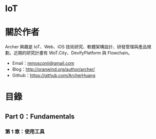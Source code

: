 # IoT



# 關於作者

Archer 興趣是 IoT、Web、iOS 技術研究、軟體架構設計、研發管理與產品規劃。近期的研究計畫有 WoT.City、DevifyPlatform 與 Flowchain。

* Email：mmosconii@gmail.com
* Blog：http://oranwind.org/author/archer/
* Github：https://github.com/ArcherHuang

# 目錄
## Part 0：Fundamentals
### 第 1 章：使用工具
